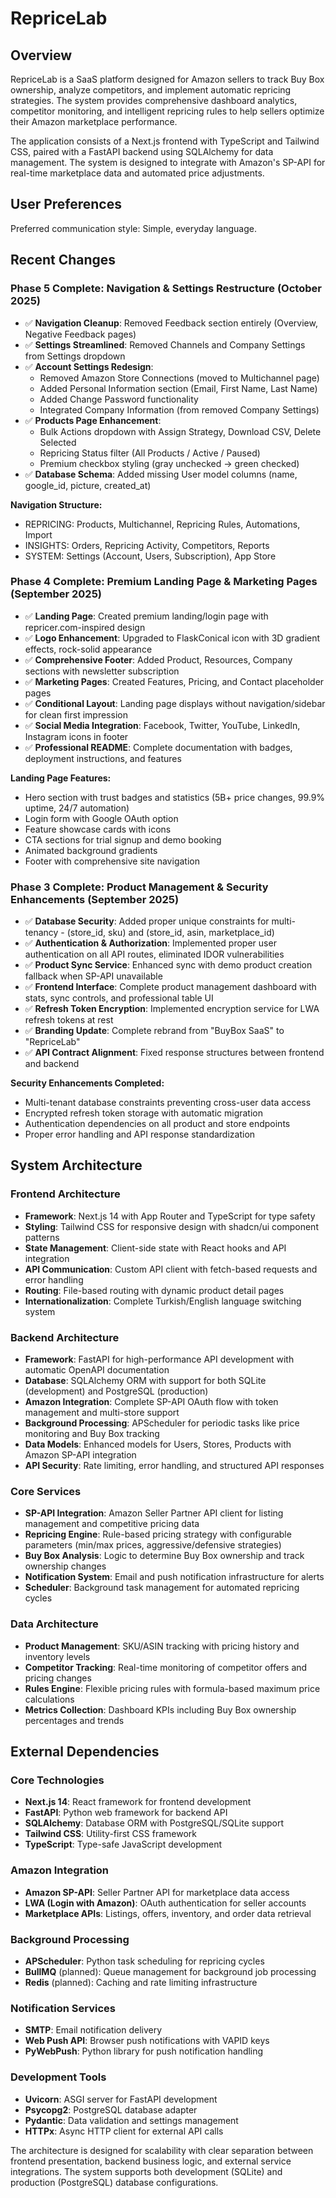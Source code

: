 # RepriceLab

## Overview

RepriceLab is a SaaS platform designed for Amazon sellers to track Buy Box ownership, analyze competitors, and implement automatic repricing strategies. The system provides comprehensive dashboard analytics, competitor monitoring, and intelligent repricing rules to help sellers optimize their Amazon marketplace performance.

The application consists of a Next.js frontend with TypeScript and Tailwind CSS, paired with a FastAPI backend using SQLAlchemy for data management. The system is designed to integrate with Amazon's SP-API for real-time marketplace data and automated price adjustments.

## User Preferences

Preferred communication style: Simple, everyday language.

## Recent Changes

### Phase 5 Complete: Navigation & Settings Restructure (October 2025)
- ✅ **Navigation Cleanup**: Removed Feedback section entirely (Overview, Negative Feedback pages)
- ✅ **Settings Streamlined**: Removed Channels and Company Settings from Settings dropdown
- ✅ **Account Settings Redesign**: 
  - Removed Amazon Store Connections (moved to Multichannel page)
  - Added Personal Information section (Email, First Name, Last Name)
  - Added Change Password functionality
  - Integrated Company Information (from removed Company Settings)
- ✅ **Products Page Enhancement**:
  - Bulk Actions dropdown with Assign Strategy, Download CSV, Delete Selected
  - Repricing Status filter (All Products / Active / Paused)
  - Premium checkbox styling (gray unchecked → green checked)
- ✅ **Database Schema**: Added missing User model columns (name, google_id, picture, created_at)

**Navigation Structure:**
- REPRICING: Products, Multichannel, Repricing Rules, Automations, Import
- INSIGHTS: Orders, Repricing Activity, Competitors, Reports
- SYSTEM: Settings (Account, Users, Subscription), App Store

### Phase 4 Complete: Premium Landing Page & Marketing Pages (September 2025)
- ✅ **Landing Page**: Created premium landing/login page with repricer.com-inspired design
- ✅ **Logo Enhancement**: Upgraded to FlaskConical icon with 3D gradient effects, rock-solid appearance
- ✅ **Comprehensive Footer**: Added Product, Resources, Company sections with newsletter subscription
- ✅ **Marketing Pages**: Created Features, Pricing, and Contact placeholder pages
- ✅ **Conditional Layout**: Landing page displays without navigation/sidebar for clean first impression
- ✅ **Social Media Integration**: Facebook, Twitter, YouTube, LinkedIn, Instagram icons in footer
- ✅ **Professional README**: Complete documentation with badges, deployment instructions, and features

**Landing Page Features:**
- Hero section with trust badges and statistics (5B+ price changes, 99.9% uptime, 24/7 automation)
- Login form with Google OAuth option
- Feature showcase cards with icons
- CTA sections for trial signup and demo booking
- Animated background gradients
- Footer with comprehensive site navigation

### Phase 3 Complete: Product Management & Security Enhancements (September 2025)
- ✅ **Database Security**: Added proper unique constraints for multi-tenancy - (store_id, sku) and (store_id, asin, marketplace_id)
- ✅ **Authentication & Authorization**: Implemented proper user authentication on all API routes, eliminated IDOR vulnerabilities
- ✅ **Product Sync Service**: Enhanced sync with demo product creation fallback when SP-API unavailable
- ✅ **Frontend Interface**: Complete product management dashboard with stats, sync controls, and professional table UI
- ✅ **Refresh Token Encryption**: Implemented encryption service for LWA refresh tokens at rest
- ✅ **Branding Update**: Complete rebrand from "BuyBox SaaS" to "RepriceLab"
- ✅ **API Contract Alignment**: Fixed response structures between frontend and backend

**Security Enhancements Completed:**
- Multi-tenant database constraints preventing cross-user data access
- Encrypted refresh token storage with automatic migration
- Authentication dependencies on all product and store endpoints  
- Proper error handling and API response standardization

## System Architecture

### Frontend Architecture
- **Framework**: Next.js 14 with App Router and TypeScript for type safety
- **Styling**: Tailwind CSS for responsive design with shadcn/ui component patterns
- **State Management**: Client-side state with React hooks and API integration
- **API Communication**: Custom API client with fetch-based requests and error handling
- **Routing**: File-based routing with dynamic product detail pages
- **Internationalization**: Complete Turkish/English language switching system

### Backend Architecture
- **Framework**: FastAPI for high-performance API development with automatic OpenAPI documentation
- **Database**: SQLAlchemy ORM with support for both SQLite (development) and PostgreSQL (production)
- **Amazon Integration**: Complete SP-API OAuth flow with token management and multi-store support
- **Background Processing**: APScheduler for periodic tasks like price monitoring and Buy Box tracking
- **Data Models**: Enhanced models for Users, Stores, Products with Amazon SP-API integration
- **API Security**: Rate limiting, error handling, and structured API responses

### Core Services
- **SP-API Integration**: Amazon Seller Partner API client for listing management and competitive pricing data
- **Repricing Engine**: Rule-based pricing strategy with configurable parameters (min/max prices, aggressive/defensive strategies)
- **Buy Box Analysis**: Logic to determine Buy Box ownership and track ownership changes
- **Notification System**: Email and push notification infrastructure for alerts
- **Scheduler**: Background task management for automated repricing cycles

### Data Architecture
- **Product Management**: SKU/ASIN tracking with pricing history and inventory levels
- **Competitor Tracking**: Real-time monitoring of competitor offers and pricing changes
- **Rules Engine**: Flexible pricing rules with formula-based maximum price calculations
- **Metrics Collection**: Dashboard KPIs including Buy Box ownership percentages and trends

## External Dependencies

### Core Technologies
- **Next.js 14**: React framework for frontend development
- **FastAPI**: Python web framework for backend API
- **SQLAlchemy**: Database ORM with PostgreSQL/SQLite support
- **Tailwind CSS**: Utility-first CSS framework
- **TypeScript**: Type-safe JavaScript development

### Amazon Integration
- **Amazon SP-API**: Seller Partner API for marketplace data access
- **LWA (Login with Amazon)**: OAuth authentication for seller accounts
- **Marketplace APIs**: Listings, offers, inventory, and order data retrieval

### Background Processing
- **APScheduler**: Python task scheduling for repricing cycles
- **BullMQ** (planned): Queue management for background job processing
- **Redis** (planned): Caching and rate limiting infrastructure

### Notification Services
- **SMTP**: Email notification delivery
- **Web Push API**: Browser push notifications with VAPID keys
- **PyWebPush**: Python library for push notification handling

### Development Tools
- **Uvicorn**: ASGI server for FastAPI development
- **Psycopg2**: PostgreSQL database adapter
- **Pydantic**: Data validation and settings management
- **HTTPx**: Async HTTP client for external API calls

The architecture is designed for scalability with clear separation between frontend presentation, backend business logic, and external service integrations. The system supports both development (SQLite) and production (PostgreSQL) database configurations.